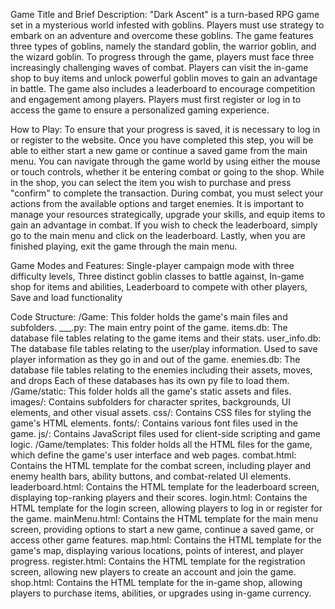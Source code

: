 Game Title and Brief Description: 
"Dark Ascent" is a turn-based RPG game set in a mysterious world infested with goblins. Players must use strategy to embark on an adventure and overcome these goblins. The game features three types of goblins, namely the standard goblin, the warrior goblin, and the wizard goblin. To progress through the game, players must face three increasingly challenging waves of combat. Players can visit the in-game shop to buy items and unlock powerful goblin moves to gain an advantage in battle. The game also includes a leaderboard to encourage competition and engagement among players. Players must first register or log in to access the game to ensure a personalized gaming experience.

How to Play: 
To ensure that your progress is saved, it is necessary to log in or register to the website. Once you have completed this step, you will be able to either start a new game or continue a saved game from the main menu. You can navigate through the game world by using either the mouse or touch controls, whether it be entering combat or going to the shop. While in the shop, you can select the item you wish to purchase and press "confirm" to complete the transaction. During combat, you must select your actions from the available options and target enemies. It is important to manage your resources strategically, upgrade your skills, and equip items to gain an advantage in combat. If you wish to check the leaderboard, simply go to the main menu and click on the leaderboard. Lastly, when you are finished playing, exit the game through the main menu.

Game Modes and Features:
Single-player campaign mode with three difficulty levels,
Three distinct goblin classes to battle against,
In-game shop for items and abilities,
Leaderboard to compete with other players,
Save and load functionality

Code Structure:
/Game: This folder holds the game's main files and subfolders.
    ___.py: The main entry point of the game.
    items.db: The database file tables relating to the game items and their stats.
    user_info.db: The database file tables relating to the user/play information. Used to save player information as they go in and out of the game.
    enemies.db: The database file tables relating to the enemies including their assets, moves, and drops
        Each of these databases has its own py file to load them.
/Game/static: This folder holds all the game's static assets and files.
    images/: Contains subfolders for character sprites, backgrounds, UI elements, and other visual assets.
    css/: Contains CSS files for styling the game's HTML elements.
    fonts/: Contains various font files used in the game.
    js/: Contains JavaScript files used for client-side scripting and game logic.
/Game/templates: This folder holds all the HTML files for the game, which define the game's user interface and web pages.
    combat.html: Contains the HTML template for the combat screen, including player and enemy health bars, ability buttons, and combat-related UI elements.
    leaderboard.html: Contains the HTML template for the leaderboard screen, displaying top-ranking players and their scores.
    login.html: Contains the HTML template for the login screen, allowing players to log in or register for the game.
    mainMenu.html: Contains the HTML template for the main menu screen, providing options to start a new game, continue a saved game, or access other game features.
    map.html: Contains the HTML template for the game's map, displaying various locations, points of interest, and player progress.
    register.html: Contains the HTML template for the registration screen, allowing new players to create an account and join the game.
    shop.html: Contains the HTML template for the in-game shop, allowing players to purchase items, abilities, or upgrades using in-game currency.

